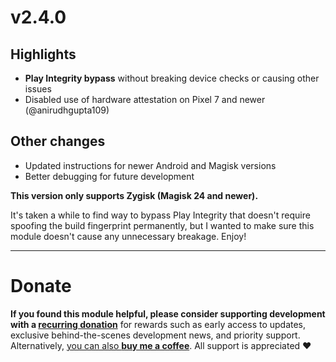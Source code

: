 # v2.4.0

## Highlights

- **Play Integrity bypass** without breaking device checks or causing other issues
- Disabled use of hardware attestation on Pixel 7 and newer (@anirudhgupta109)

## Other changes

- Updated instructions for newer Android and Magisk versions
- Better debugging for future development

**This version only supports Zygisk (Magisk 24 and newer).**

It's taken a while to find way to bypass Play Integrity that doesn't require spoofing the build fingerprint permanently, but I wanted to make sure this module doesn't cause any unnecessary breakage. Enjoy!

---

# Donate

**If you found this module helpful, please consider supporting development with a [recurring donation](https://patreon.com/kdrag0n)** for rewards such as early access to updates, exclusive behind-the-scenes development news, and priority support. Alternatively, [you can also **buy me a coffee**](https://paypal.me/kdrag0ndonate). All support is appreciated ❤️
